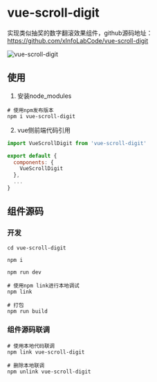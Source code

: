 # vue-scroll-digit
实现类似抽奖的数字翻滚效果组件，github源码地址：https://github.com/xInfoLabCode/vue-scroll-digit

![vue-scroll-digit](https://blog.xinfolab.com/blog/scroll-digit.gif)


## 使用
1. 安装node_modules
``` shell
# 使用npm发布版本
npm i vue-scroll-digit
```

2. vue侧前端代码引用
``` javascript
import VueScrollDigit from 'vue-scroll-digit'

export default {
  components: {
    VueScrollDigit
  },
  ...
}

```

## 组件源码
### 开发

``` shell
cd vue-scroll-digit

npm i

npm run dev

# 使用npm link进行本地调试
npm link

# 打包
npm run build

```

### 组件源码联调
``` shell
# 使用本地代码联调
npm link vue-scroll-digit

# 删除本地联调
npm unlink vue-scroll-digit

```

